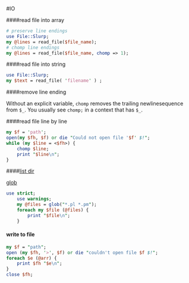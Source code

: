 #IO

####read file into array

```perl
# preserve line endings
use File::Slurp;
my @lines = read_file($file_name);
# chomp line endings
my @lines = read_file($file_name, chomp => 1);
```
####read file into string

```perl
use File::Slurp;
my $text = read_file( 'filename' ) ;
```

####remove line ending

Without an explicit variable, `chomp` removes the trailing newlinesequence from `$_`.
You usually see `chomp;` in a context that has `$_`.

####read file line by line
```perl
my $f = 'path';
open(my $fh, $f) or die "Could not open file '$f' $!"; 
while (my $line = <$fh>) {
	chomp $line;
	print "$line\n";
}
```

####[list dir](http://perlmeme.org/faqs/file_io/directory_listing.html)

[glob](http://perldoc.perl.org/functions/glob.html)
```perl
use strict;
    use warnings;
    my @files = glob("*.pl *.pm");
    foreach my $file (@files) {
        print "$file\n";
    }
```

#### write to file
```perl
my $f = "path";
open (my $fh, '>', $f) or die "couldn't open file $f $!";
foreach $e (@arr) {
	print $fh "$e\n";
}
close $fh;
```

